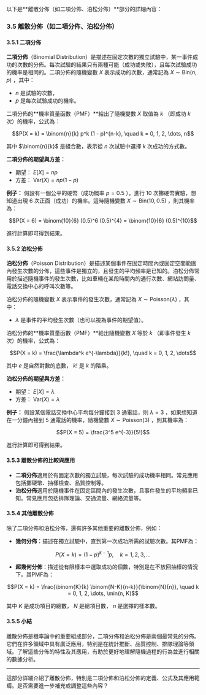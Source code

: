 以下是**離散分佈（如二項分佈、泊松分佈）**部分的詳細內容：

### 3.5 離散分佈（如二項分佈、泊松分佈）

#### 3.5.1 二項分佈

**二項分佈**（Binomial Distribution）是描述在固定次數的獨立試驗中，某一事件成功的次數的分佈。每次試驗的結果只有兩種可能（成功或失敗），且每次試驗成功的機率是相同的。二項分佈的隨機變數  $`X`$  表示成功的次數，通常記為  $`X \sim \text{Bin}(n, p)`$ ，其中：

-  $`n`$  是試驗的次數，
-  $`p`$  是每次試驗成功的機率。

二項分佈的**機率質量函數（PMF）**給出了隨機變數  $`X`$  取值為  $`k`$ （即成功  $`k`$  次）的機率，公式為：

```math
P(X = k) = \binom{n}{k} p^k (1 - p)^{n-k}, \quad k = 0, 1, 2, \dots, n
```

其中  $`\binom{n}{k}`$  是組合數，表示從  $`n`$  次試驗中選擇  $`k`$  次成功的方式數。

**二項分佈的期望與方差：**
- 期望： $`E[X] = np`$ 
- 方差： $`\text{Var}(X) = np(1 - p)`$ 

**例子：**
假設有一個公平的硬幣（成功概率  $`p = 0.5`$ ），進行 10 次擲硬幣實驗，想知道出現 6 次正面（成功）的機率。這時隨機變數  $`X \sim \text{Bin}(10, 0.5)`$ ，則其機率為：

```math
P(X = 6) = \binom{10}{6} (0.5)^6 (0.5)^{4} = \binom{10}{6} (0.5)^{10}
```

進行計算即可得到結果。

#### 3.5.2 泊松分佈

**泊松分佈**（Poisson Distribution）是描述某個事件在固定時間內或固定空間範圍內發生次數的分佈，這些事件是獨立的，且發生的平均頻率是已知的。泊松分佈常用於描述隨機事件的發生次數，比如車輛在某段時間內的通行次數、網站訪問量、電話交換中心的呼叫次數等。

泊松分佈的隨機變數  $`X`$  表示事件的發生次數，通常記為  $`X \sim \text{Poisson}(\lambda)`$ ，其中：
-  $`\lambda`$  是事件的平均發生次數（也可以視為事件的期望值）。

泊松分佈的**機率質量函數（PMF）**給出隨機變數  $`X`$  等於  $`k`$ （即事件發生  $`k`$  次）的機率，公式為：

```math
P(X = k) = \frac{\lambda^k e^{-\lambda}}{k!}, \quad k = 0, 1, 2, \dots
```

其中  $`e`$  是自然對數的底數， $`k!`$  是  $`k`$  的階乘。

**泊松分佈的期望與方差：**
- 期望： $`E[X] = \lambda`$ 
- 方差： $`\text{Var}(X) = \lambda`$ 

**例子：**
假設某個電話交換中心平均每分鐘接到 3 通電話，則  $`\lambda = 3`$ ，如果想知道在一分鐘內接到 5 通電話的機率，隨機變數  $`X \sim \text{Poisson}(3)`$ ，則其機率為：

```math
P(X = 5) = \frac{3^5 e^{-3}}{5!}
```

進行計算即可得到結果。

#### 3.5.3 離散分佈的比較與應用

- **二項分佈**適用於有固定次數的獨立試驗，每次試驗的成功機率相同。常見應用包括擲硬幣、抽樣檢查、品質控制等。
- **泊松分佈**適用於隨機事件在固定區間內的發生次數，且事件發生的平均頻率已知。常見應用包括排隊理論、交通流量、網絡流量等。

#### 3.5.4 其他離散分佈

除了二項分佈和泊松分佈，還有許多其他重要的離散分佈，例如：
- **幾何分佈**：描述在獨立試驗中，直到第一次成功所需的試驗次數。其PMF為：
  
```math
P(X = k) = (1 - p)^{k-1} p, \quad k = 1, 2, 3, \dots
```

- **超幾何分佈**：描述從有限樣本中選取成功的個數，特別是在不放回抽樣的情況下。其PMF為：
  
```math
P(X = k) = \frac{\binom{K}{k} \binom{N-K}{n-k}}{\binom{N}{n}}, \quad k = 0, 1, 2, \dots, \min(n, K)
```

  其中  $`K`$  是成功項目的總數， $`N`$  是總項目數， $`n`$  是選擇的樣本數。

#### 3.5.5 小結

離散分佈是機率論中的重要組成部分，二項分佈和泊松分佈是兩個最常見的分佈。它們在許多領域中具有廣泛應用，特別是在統計推斷、品質控制、排隊理論等領域。了解這些分佈的特性及其應用，有助於更好地理解隨機過程的行為並進行相關的數據分析。

---

這部分詳細介紹了離散分佈，特別是二項分佈和泊松分佈的定義、公式及其應用範疇。是否需要進一步補充或調整這些內容？